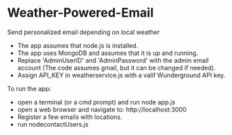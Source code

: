 # Weather-Powered-Email
Send personalized email depending on local weather
 * The app assumes that node.js is installed.
 * The app uses MongoDB and assumes that it is up and running.
 * Replace 'AdminUserID' and 'AdminPassword' with the admin email account (The code assumes gmail, but it can be changed if needed).
 * Assign API_KEY in weatherservice.js with a valif Wunderground API key.

To run the app:
 * open a terminal (or a cmd prompt) and run node app.js
 * open a web browser and navigate to: http://localhost:3000
 * Register a few emails with locations.
 * run nodecontactUsers.js
